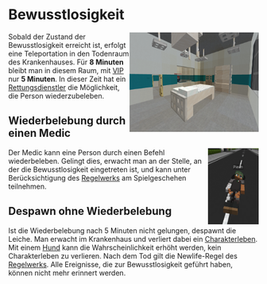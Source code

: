 # Bewusstlosigkeit

<img align="right" width="260" height="200" src="../../../assets/image/allgemein/Todenraum.png">

Sobald der Zustand der Bewusstlosigkeit erreicht ist, erfolgt eine Teleportation in den Todenraum des Krankenhauses. Für **8 Minuten** bleibt man in diesem Raum, mit [VIP](../../pages/allgemein/vip.md) nur **5 Minuten**. In dieser Zeit hat ein [Rettungsdienstler](../../pages/fraktionen/rettungsdienst.md) die Möglichkeit, die Person wiederzubeleben.

## Wiederbelebung durch einen Medic

<img align="right" width="102" height="153" src="../../../assets/image/allgemein/Leiche.png">

Der Medic kann eine Person durch einen Befehl wiederbeleben. Gelingt dies, erwacht man an der Stelle, an der die Bewusstlosigkeit eingetreten ist, und kann unter Berücksichtigung des [Regelwerks](https://germanrp.eu/forum/index.php?thread/1-regelwerk/&postID=3#post3) am Spielgeschehen teilnehmen.

## Despawn ohne Wiederbelebung
Ist die Wiederbelebung nach 5 Minuten nicht gelungen, despawnt die Leiche. Man erwacht im Krankenhaus und verliert dabei ein [Charakterleben](../../pages/krankheiten/gesundheit.md). Mit einem [Hund](../../pages/pets/hund.md) kann die Wahrscheinlichkeit erhöht werden, kein Charakterleben zu verlieren. Nach dem Tod gilt die Newlife-Regel des [Regelwerks](https://germanrp.eu/forum/index.php?thread/1-regelwerk/&postID=3#post3). Alle Ereignisse, die zur Bewusstlosigkeit geführt haben, können nicht mehr erinnert werden.

